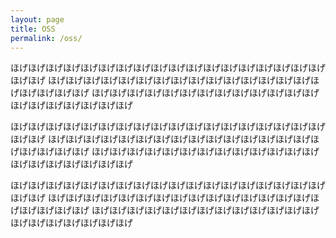 ```yaml
---
layout: page
title: OSS
permalink: /oss/
---
```


ほげほげほげほげほげほげほげほげほげほげほげほげほげほげほげほげほげほげほげほげ
ほげほげほげほげほげほげほげほげほげほげほげほげほげほげほげほげほげほげほげほげ
ほげほげほげほげほげほげほげほげほげほげほげほげほげほげほげほげほげほげほげほげ

ほげほげほげほげほげほげほげほげほげほげほげほげほげほげほげほげほげほげほげほげ
ほげほげほげほげほげほげほげほげほげほげほげほげほげほげほげほげほげほげほげほげ
ほげほげほげほげほげほげほげほげほげほげほげほげほげほげほげほげほげほげほげほげ

ほげほげほげほげほげほげほげほげほげほげほげほげほげほげほげほげほげほげほげほげ
ほげほげほげほげほげほげほげほげほげほげほげほげほげほげほげほげほげほげほげほげ
ほげほげほげほげほげほげほげほげほげほげほげほげほげほげほげほげほげほげほげほげ
